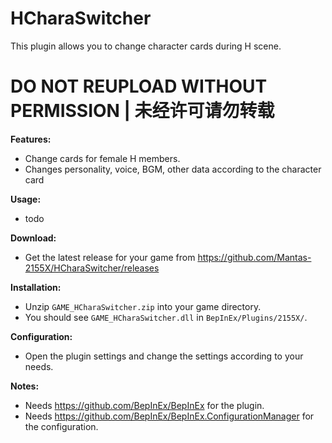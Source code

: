 # HCharaSwitcher

This plugin allows you to change character cards during H scene.

# DO NOT REUPLOAD WITHOUT PERMISSION | 未经许可请勿转载

**Features:**
* Change cards for female H members.
* Changes personality, voice, BGM, other data according to the character card

**Usage:**  
* todo

**Download:**  
* Get the latest release for your game from https://github.com/Mantas-2155X/HCharaSwitcher/releases  

**Installation:**  
* Unzip `GAME_HCharaSwitcher.zip` into your game directory.  
* You should see `GAME_HCharaSwitcher.dll` in `BepInEx/Plugins/2155X/`.  

**Configuration:**  
* Open the plugin settings and change the settings according to your needs.  

**Notes:**
* Needs https://github.com/BepInEx/BepInEx for the plugin.
* Needs https://github.com/BepInEx/BepInEx.ConfigurationManager for the configuration.
